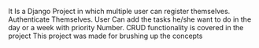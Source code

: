 It Is a Django Project in which multiple user can register themselves. Authenticate Themselves.
User Can add the tasks he/she want to do in the day or a week with priority Number.
CRUD functionality is covered in the project
This project was made for brushing up the concepts

